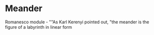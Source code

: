 # Meander
Romanesco module - ""As Karl Kerenyi pointed out, "the meander is the figure of a labyrinth in linear form
